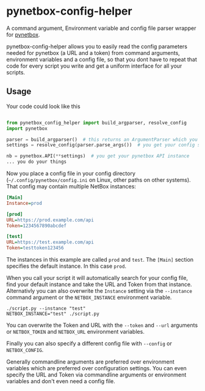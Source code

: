 # pynetbox-config-helper

A command argument, Environment variable and config file parser wrapper for
[pynetbox](https://github.com/netbox-community/pynetbox).

pynetbox-config-helper allows you to easily read the config parameters needed for
pynetbox (a URL and a token) from command arguments, environment variables
and a config file, so that you dont have to repeat that code for every script
you write and get a uniform interface for all your scripts.

## Usage

Your code could look like this

```python

from pynetbox_config_helper import build_argparser, resolve_config
import pynetbox

parser = build_argparser()  # this returns an ArgumentParser which you can extend further
settings = resolve_config(parser.parse_args())  # you get your config settings

nb = pynetbox.API(**settings)  # you get your pynetbox API instance
... you do your things
```

Now you place a config file in your config directory
(`~/.config/pynetbox/config.ini` on Linux, other paths on other systems).
That config may contain multiple NetBox instances:

```ini
[Main]
Instance=prod

[prod]
URL=https://prod.example.com/api
Token=1234567890abcdef

[test]
URL=https://test.example.com/api
Token=testtoken123456
```

The instances in this example are called `prod` and `test`.
The `[Main]` section specifies the default instance.
In this case `prod`.

When you call your script it will automatically search for your config file,
find your default instance and take the URL and Token from that instance.
Alternativly you can also overwrite the `Instance` setting via the `--instance`
command argument or the `NETBOX_INSTANCE` environment variable.

```
./script.py --instance "test"
NETBOX_INSTANCE="test" ./script.py
```

You can overwrite the Token and URL with the `--token` and `--url` arguments
or `NETBOX_TOKEN` and `NETBOX_URL` environment variables.

Finally you can also specify a different config file with `--config` or
`NETBOX_CONFIG`.

Generally commandline arguments are preferred over environment variables which
are preferred over configuration settings.
You can even specify the URL and Token via commandline arguments or environment
variables and don't even need a config file.
